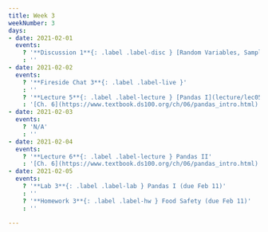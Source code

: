 ```yaml
---
title: Week 3
weekNumber: 3
days:
- date: 2021-02-01
  events:
    ? '**Discussion 1**{: .label .label-disc } [Random Variables, Sampling, and SQL](https://drive.google.com/file/d/1nWUFl5kzvUcOm-D5s363gjGY4Ysfq3Dn/view?usp=sharing)'
    : ''
- date: 2021-02-02
  events:
    ? '**Fireside Chat 3**{: .label .label-live }'
    : ''
    ? '**Lecture 5**{: .label .label-lecture } [Pandas I](lecture/lec05)'
    : '[Ch. 6](https://www.textbook.ds100.org/ch/06/pandas_intro.html)'
- date: 2021-02-03
  events:
    ? 'N/A'
    : ''
- date: 2021-02-04
  events:
    ? '**Lecture 6**{: .label .label-lecture } Pandas II'
    : '[Ch. 6](https://www.textbook.ds100.org/ch/06/pandas_intro.html)'
- date: 2021-02-05
  events:
    ? '**Lab 3**{: .label .label-lab } Pandas I (due Feb 11)'
    : ''
    ? '**Homework 3**{: .label .label-hw } Food Safety (due Feb 11)'
    : ''

---
```

